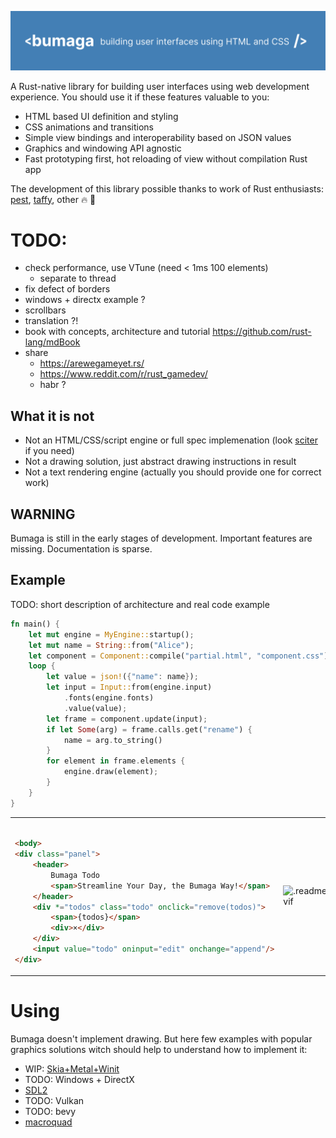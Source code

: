![.readme/header.png](.readme/header.png)

A Rust-native library for building user interfaces using web development experience.
You should use it if these features valuable to you:

+ HTML based UI definition and styling
+ CSS animations and transitions
+ Simple view bindings and interoperability based on JSON values
+ Graphics and windowing API agnostic
+ Fast prototyping first, hot reloading of view without compilation Rust app

The development of this library possible thanks to work of Rust enthusiasts:
[pest](https://github.com/pest-parser/pest),
[taffy](https://github.com/DioxusLabs/taffy), other 🔥 🚀

# TODO:

- check performance, use VTune (need < 1ms 100 elements)
    - separate to thread
- fix defect of borders
- windows + directx example ?
- scrollbars
- translation ?!
- book with concepts, architecture and tutorial https://github.com/rust-lang/mdBook
- share
    - https://arewegameyet.rs/
    - https://www.reddit.com/r/rust_gamedev/
    - habr ?

## What it is not

+ Not an HTML/CSS/script engine or full spec implemenation (look [sciter](https://github.com/sciter-sdk/rust-sciter) if
  you need)
+ Not a drawing solution, just abstract drawing instructions in result
+ Not a text rendering engine (actually you should provide one for correct work)

## WARNING

Bumaga is still in the early stages of development. Important features are missing. Documentation is sparse.

## Example

TODO: short description of architecture and real code example

```rust
fn main() {
    let mut engine = MyEngine::startup();
    let mut name = String::from("Alice");
    let component = Component::compile("partial.html", "component.css");
    loop {
        let value = json!({"name": name});
        let input = Input::from(engine.input)
            .fonts(engine.fonts)
            .value(value);
        let frame = component.update(input);
        if let Some(arg) = frame.calls.get("rename") {
            name = arg.to_string()
        }
        for element in frame.elements {
            engine.draw(element);
        }
    }
}
```

<table>
<td>

```html 

<body>
<div class="panel">
    <header>
        Bumaga Todo
        <span>Streamline Your Day, the Bumaga Way!</span>
    </header>
    <div *="todos" class="todo" onclick="remove(todos)">
        <span>{todos}</span>
        <div>×</div>
    </div>
    <input value="todo" oninput="edit" onchange="append"/>
</div>
```

</td>
<td>

![.readme/example.avif](.readme/example.avif)

</td>
</table>

# Using

Bumaga doesn't implement drawing. But here few examples with popular graphics solutions witch
should help to understand how to implement it:

* WIP: [Skia+Metal+Winit](examples/skia-metal-winit-app)
* TODO: Windows + DirectX
* [SDL2](examples/sdl2-app)
* TODO: Vulkan
* TODO: bevy
* [macroquad](examples/macroquad-app)




